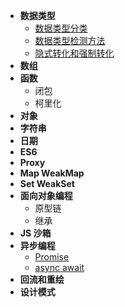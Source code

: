 - **数据类型**
  - [数据类型分类](./data-type/classification.md)
  - [数据类型检测方法](./data-type/judge-type.md)
  - [隐式转化和强制转化](./data-type/type-turn.md)
- **数组**
- **函数**
  - 闭包
  - 柯里化
- **对象**
- **字符串**
- **日期**
- **ES6**
- **Proxy**
- **Map WeakMap**
- **Set WeakSet**
- **面向对象编程**
  - 原型链
  - 继承
- **JS 沙箱**
- **异步编程**
  - [Promise](./async-programming/promise.md)
  - [async await](./async-programming/async-await.md)
- **回流和重绘**
- **设计模式**
